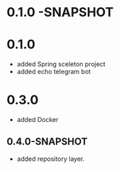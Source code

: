 # 0.1.0 -SNAPSHOT

# 0.1.0
* added Spring sceleton project
* added echo telegram bot

# 0.3.0
* added Docker 

## 0.4.0-SNAPSHOT

* added repository layer.
